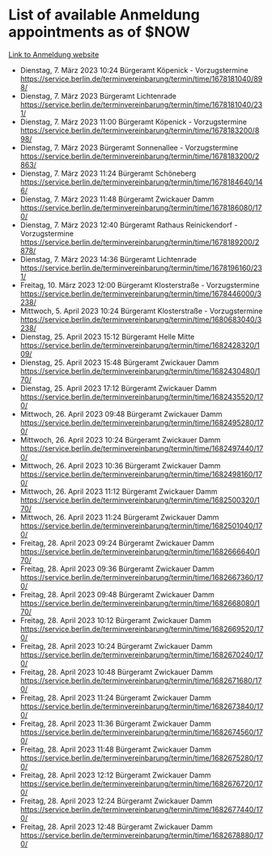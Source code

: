 # List of available Anmeldung appointments as of $NOW
[Link to Anmeldung website](https://service.berlin.de/terminvereinbarung/termin/tag.php?termin=1&anliegen[]=120686&dienstleisterlist=122210,122217,327316,122219,327312,122227,327314,122231,327346,122243,327348,122254,122252,329742,122260,329745,122262,329748,122271,327278,122273,327274,122277,327276,330436,122280,327294,122282,327290,122284,327292,122291,327270,122285,327266,122286,327264,122296,327268,150230,329760,122297,327286,122294,327284,122312,329763,122314,329775,122304,327330,122311,327334,122309,327332,317869,122281,327352,122279,329772,122283,122276,327324,122274,327326,122267,329766,122246,327318,122251,327320,122257,327322,122208,327298,122226,327300&herkunft=http%3A%2F%2Fservice.berlin.de%2Fdienstleistung%2F120686%2F)
- Dienstag, 7. März 2023 10:24 Bürgeramt Köpenick - Vorzugstermine https://service.berlin.de/terminvereinbarung/termin/time/1678181040/898/
- Dienstag, 7. März 2023  Bürgeramt Lichtenrade https://service.berlin.de/terminvereinbarung/termin/time/1678181040/231/
- Dienstag, 7. März 2023 11:00 Bürgeramt Köpenick - Vorzugstermine https://service.berlin.de/terminvereinbarung/termin/time/1678183200/898/
- Dienstag, 7. März 2023  Bürgeramt Sonnenallee - Vorzugstermine https://service.berlin.de/terminvereinbarung/termin/time/1678183200/2863/
- Dienstag, 7. März 2023 11:24 Bürgeramt Schöneberg https://service.berlin.de/terminvereinbarung/termin/time/1678184640/146/
- Dienstag, 7. März 2023 11:48 Bürgeramt Zwickauer Damm https://service.berlin.de/terminvereinbarung/termin/time/1678186080/170/
- Dienstag, 7. März 2023 12:40 Bürgeramt Rathaus Reinickendorf - Vorzugstermine https://service.berlin.de/terminvereinbarung/termin/time/1678189200/2878/
- Dienstag, 7. März 2023 14:36 Bürgeramt Lichtenrade https://service.berlin.de/terminvereinbarung/termin/time/1678196160/231/
- Freitag, 10. März 2023 12:00 Bürgeramt Klosterstraße - Vorzugstermine https://service.berlin.de/terminvereinbarung/termin/time/1678446000/3238/
- Mittwoch, 5. April 2023 10:24 Bürgeramt Klosterstraße - Vorzugstermine https://service.berlin.de/terminvereinbarung/termin/time/1680683040/3238/
- Dienstag, 25. April 2023 15:12 Bürgeramt Helle Mitte https://service.berlin.de/terminvereinbarung/termin/time/1682428320/109/
- Dienstag, 25. April 2023 15:48 Bürgeramt Zwickauer Damm https://service.berlin.de/terminvereinbarung/termin/time/1682430480/170/
- Dienstag, 25. April 2023 17:12 Bürgeramt Zwickauer Damm https://service.berlin.de/terminvereinbarung/termin/time/1682435520/170/
- Mittwoch, 26. April 2023 09:48 Bürgeramt Zwickauer Damm https://service.berlin.de/terminvereinbarung/termin/time/1682495280/170/
- Mittwoch, 26. April 2023 10:24 Bürgeramt Zwickauer Damm https://service.berlin.de/terminvereinbarung/termin/time/1682497440/170/
- Mittwoch, 26. April 2023 10:36 Bürgeramt Zwickauer Damm https://service.berlin.de/terminvereinbarung/termin/time/1682498160/170/
- Mittwoch, 26. April 2023 11:12 Bürgeramt Zwickauer Damm https://service.berlin.de/terminvereinbarung/termin/time/1682500320/170/
- Mittwoch, 26. April 2023 11:24 Bürgeramt Zwickauer Damm https://service.berlin.de/terminvereinbarung/termin/time/1682501040/170/
- Freitag, 28. April 2023 09:24 Bürgeramt Zwickauer Damm https://service.berlin.de/terminvereinbarung/termin/time/1682666640/170/
- Freitag, 28. April 2023 09:36 Bürgeramt Zwickauer Damm https://service.berlin.de/terminvereinbarung/termin/time/1682667360/170/
- Freitag, 28. April 2023 09:48 Bürgeramt Zwickauer Damm https://service.berlin.de/terminvereinbarung/termin/time/1682668080/170/
- Freitag, 28. April 2023 10:12 Bürgeramt Zwickauer Damm https://service.berlin.de/terminvereinbarung/termin/time/1682669520/170/
- Freitag, 28. April 2023 10:24 Bürgeramt Zwickauer Damm https://service.berlin.de/terminvereinbarung/termin/time/1682670240/170/
- Freitag, 28. April 2023 10:48 Bürgeramt Zwickauer Damm https://service.berlin.de/terminvereinbarung/termin/time/1682671680/170/
- Freitag, 28. April 2023 11:24 Bürgeramt Zwickauer Damm https://service.berlin.de/terminvereinbarung/termin/time/1682673840/170/
- Freitag, 28. April 2023 11:36 Bürgeramt Zwickauer Damm https://service.berlin.de/terminvereinbarung/termin/time/1682674560/170/
- Freitag, 28. April 2023 11:48 Bürgeramt Zwickauer Damm https://service.berlin.de/terminvereinbarung/termin/time/1682675280/170/
- Freitag, 28. April 2023 12:12 Bürgeramt Zwickauer Damm https://service.berlin.de/terminvereinbarung/termin/time/1682676720/170/
- Freitag, 28. April 2023 12:24 Bürgeramt Zwickauer Damm https://service.berlin.de/terminvereinbarung/termin/time/1682677440/170/
- Freitag, 28. April 2023 12:48 Bürgeramt Zwickauer Damm https://service.berlin.de/terminvereinbarung/termin/time/1682678880/170/
